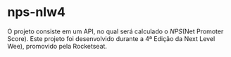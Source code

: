 # nps-nlw4
O projeto consiste em um API, no qual será calculado o *NPS*(Net Promoter Score). Este projeto foi desenvolvido durante a 4ª Edição da Next Level Wee), promovido pela Rocketseat.
